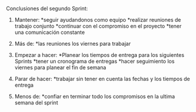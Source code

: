 Conclusiones del segundo Sprint:

1. Mantener: 
    *seguir ayudandonos como equipo
    *realizar reuniones de trabajo conjunto
    *continuar con el compromiso en el proyecto
    *tener una comunicación constante

2. Más de: 
    *las reuniones los viernes para trabajar 

3. Empezar a hacer:
    *Planear los tiempos de entrega para los siguientes Sprints
    *tener un cronograma de entregas
    *hacer seguimiento los viernes para planear el fin de semana 

4. Parar de hacer:
    *trabajar sin tener en cuenta las fechas y los tiempos de entrega 

5. Menos de: 
    *confiar en terminar todo los compromisos en la ultima semana del sprint